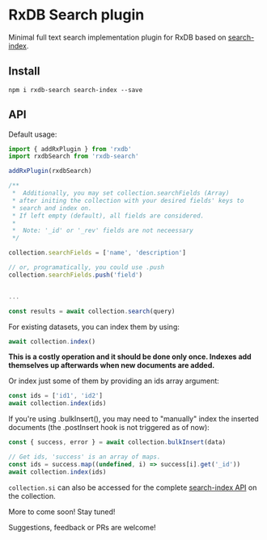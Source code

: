 # RxDB Search plugin

Minimal full text search implementation plugin for RxDB based on [search-index](https://github.com/fergiemcdowall/search-index).


## Install

```cli
npm i rxdb-search search-index --save
```
## API

Default usage:

```js
import { addRxPlugin } from 'rxdb'
import rxdbSearch from 'rxdb-search'

addRxPlugin(rxdbSearch)

/**
 *  Additionally, you may set collection.searchFields (Array)
 * after initing the collection with your desired fields' keys to
 * search and index on.
 * If left empty (default), all fields are considered.
 *
 *  Note: '_id' or '_rev' fields are not neceessary
 */

collection.searchFields = ['name', 'description']

// or, programatically, you could use .push
collection.searchFields.push('field')


...

const results = await collection.search(query)
```

For existing datasets, you can index them by using:

```js
await collection.index()
```

__This is a costly operation and it should be done only once. Indexes add themselves up afterwards when new documents are added.__

Or index just some of them by providing an ids array argument:

```js
const ids = ['id1', 'id2']
await collection.index(ids)
```

If you're using .bulkInsert(), you may need to "manually" index the inserted documents (the .postInsert hook is not triggered as of now):

```js
const { success, error } = await collection.bulkInsert(data)

// Get ids, 'success' is an array of maps.
const ids = success.map((undefined, i) => success[i].get('_id'))
await collection.index(ids)
```

`collection.si` can also be accessed for the complete [search-index API](https://github.com/fergiemcdowall/search-index/tree/master/docs) on the collection.

More to come soon! Stay tuned!

Suggestions, feedback or PRs are welcome!
